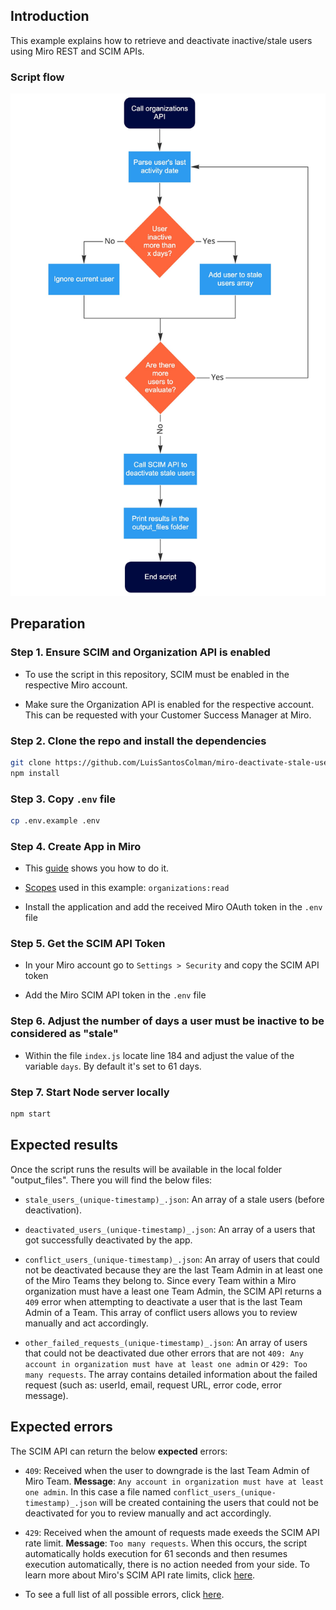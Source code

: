 ## Introduction

This example explains how to retrieve and deactivate inactive/stale users using Miro REST and SCIM APIs.

### Script flow

<img src="images/script_flow.jpg" alt="Script data flow" />
 
## Preparation

### Step 1. Ensure SCIM and Organization API is enabled

- To use the script in this repository, SCIM must be enabled in the respective Miro account.

- Make sure the Organization API is enabled for the respective account. This can be requested with your Customer Success Manager at Miro.

### Step 2. Clone the repo and install the dependencies

```bash
git clone https://github.com/LuisSantosColman/miro-deactivate-stale-users.git
npm install
```

### Step 3. Copy `.env` file

```bash
cp .env.example .env
```

### Step 4. Create App in Miro

- This [guide](https://developers.miro.com/docs/getting-started) shows you how to do it.

- [Scopes](https://developers.miro.com/reference#scopes) used in this example: `organizations:read`

- Install the application and add the received Miro OAuth token in the `.env` file

### Step 5. Get the SCIM API Token

- In your Miro account go to `Settings > Security` and copy the SCIM API token

- Add the Miro SCIM API token in the `.env` file


### Step 6. Adjust the number of days a user must be inactive to be considered as "stale"

- Within the file `index.js` locate line 184 and adjust the value of the variable `days`. By default it's set to 61 days.


### Step 7. Start Node server locally

```bash
npm start
```

## Expected results

Once the script runs the results will be available in the local folder "output_files". There you will find the below files:

- `stale_users_(unique-timestamp)_.json`: An array of a stale users (before deactivation).

- `deactivated_users_(unique-timestamp)_.json`: An array of a users that got successfully deactivated by the app.

- `conflict_users_(unique-timestamp)_.json`: An array of users that could not be deactivated because they are the last Team Admin in at least one of the Miro Teams they belong to. Since every Team within a Miro organization must have a least one Team Admin, the SCIM API returns a `409` error when attempting to deactivate a user that is the last Team Admin of a Team. This array of conflict users allows you to review manually and act accordingly.

- `other_failed_requests_(unique-timestamp)_.json`: An array of users that could not be deactivated due other errors that are not `409: Any account in organization must have at least one admin` or `429: Too many requests`. The array contains detailed information about the failed request (such as: userId, email, request URL, error code, error message).

## Expected errors

The SCIM API can return the below **expected** errors:

- `409`: Received when the user to downgrade is the last Team Admin of Miro Team. **Message**: `Any account in organization must have at least one admin`. In this case a file named `conflict_users_(unique-timestamp)_.json` will be created containing the users that could not be deactivated for you to review manually and act accordingly. 

- `429`: Received when the amount of requests made exeeds the SCIM API rate limit. **Message**: `Too many requests`. When this occurs, the script automatically holds execution for 61 seconds and then resumes execution automatically, there is no action needed from your side. To learn more about Miro's SCIM API rate limits, click [here](https://developers.miro.com/docs/scim-rate-limits).

- To see a full list of all possible errors, click [here](https://developers.miro.com/docs/scim-errors).
